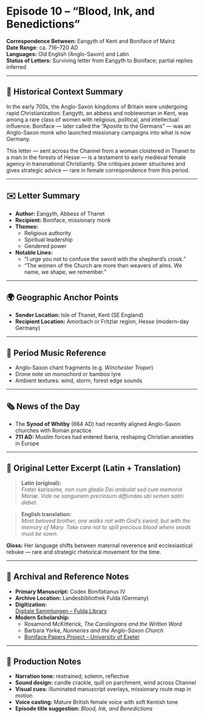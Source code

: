 # Episode 10 – “Blood, Ink, and Benedictions”

**Correspondence Between:** Eangyth of Kent and Boniface of Mainz  
**Date Range:** ca. 716–720 AD  
**Languages:** Old English (Anglo-Saxon) and Latin  
**Status of Letters:** Surviving letter from Eangyth to Boniface; partial replies inferred

---

## 🧭 Historical Context Summary

In the early 700s, the Anglo-Saxon kingdoms of Britain were undergoing rapid Christianization. Eangyth, an abbess and noblewoman in Kent, was among a rare class of women with religious, political, and intellectual influence. Boniface — later called the “Apostle to the Germans” — was an Anglo-Saxon monk who launched missionary campaigns into what is now Germany.

This letter — sent across the Channel from a woman cloistered in Thanet to a man in the forests of Hesse — is a testament to early medieval female agency in transnational Christianity. She critiques power structures and gives strategic advice — rare in female correspondence from this period.

---

## ✉️ Letter Summary

- **Author:** Eangyth, Abbess of Thanet  
- **Recipient:** Boniface, missionary monk  
- **Themes:**  
  - Religious authority  
  - Spiritual leadership  
  - Gendered power  
- **Notable Lines:**  
  - “I urge you not to confuse the sword with the shepherd’s crook.”  
  - “The women of the Church are more than weavers of alms. We name, we shape, we remember.”

---

## 🌍 Geographic Anchor Points

- **Sender Location:** Isle of Thanet, Kent (SE England)  
- **Recipient Location:** Amorbach or Fritzlar region, Hesse (modern-day Germany)

---

## 🎵 Period Music Reference

- Anglo-Saxon chant fragments (e.g. *Winchester Troper*)  
- Drone note on monochord or bamboo lyre  
- Ambient textures: wind, storm, forest edge sounds

---

## 🗞 News of the Day

- The **Synod of Whitby** (664 AD) had recently aligned Anglo-Saxon churches with Roman practice  
- **711 AD:** Muslim forces had entered Iberia, reshaping Christian anxieties in Europe

---

## 📄 Original Letter Excerpt (Latin + Translation)

> **Latin (original):**  
> *Frater karissime, non cum gladio Dei ambulat sed cum memoria Mariæ. Vide ne sanguinem preciosum diffundas ubi semen satiri debet.*

> **English translation:**  
> *Most beloved brother, one walks not with God’s sword, but with the memory of Mary. Take care not to spill precious blood where seeds must be sown.*

**Gloss:** Her language shifts between maternal reverence and ecclesiastical rebuke — rare and strategic rhetorical movement for the time.

---

## 📁 Archival and Reference Notes

- **Primary Manuscript:** Codex Bonifatianus IV  
- **Archive Location:** Landesbibliothek Fulda (Germany)  
- **Digitization:**  
  [Digitale Sammlungen – Fulda Library](https://www.landesbibliothek-fd.de/digitale-sammlungen)  
- **Modern Scholarship:**  
  - Rosamond McKitterick, *The Carolingians and the Written Word*  
  - Barbara Yorke, *Nunneries and the Anglo-Saxon Church*  
  - [Boniface Papers Project – University of Exeter](https://humanities.exeter.ac.uk/history/research/projects/boniface/)  

---

## 🧵 Production Notes

- **Narration tone:** restrained, solemn, reflective  
- **Sound design:** candle crackle, quill on parchment, wind across Channel  
- **Visual cues:** illuminated manuscript overlays, missionary route map in motion  
- **Voice casting:** Mature British female voice with soft Kentish tone  
- **Episode title suggestion:** *Blood, Ink, and Benedictions*
